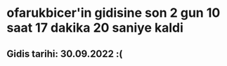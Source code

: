 # ofarukbicer'in gidisine son 2 gun 10 saat 17 dakika 20 saniye kaldi

## Gidis tarihi: 30.09.2022 :(